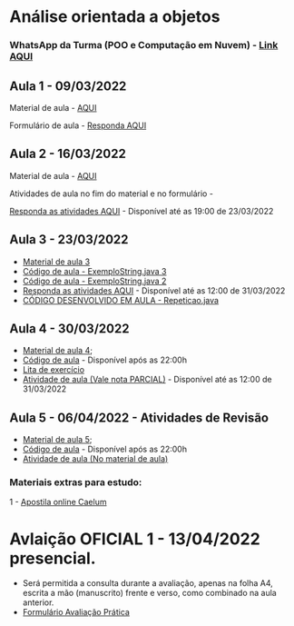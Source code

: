 # Análise orientada a objetos

### WhatsApp da Turma (POO e Computação em Nuvem) - [Link AQUI](https://chat.whatsapp.com/ESCChZ4uP7TKP2qpJGuYhphttps://chat.whatsapp.com/ESCChZ4uP7TKP2qpJGuYhp)

## Aula 1 - 09/03/2022

Material de aula - [AQUI](https://github.com/costasilvati/POO/blob/gh-pages/AnOrientaObjetos_2022_aula1.pdf)

Formulário de aula - [Responda AQUI](https://forms.office.com/r/vdipbGS8ns)


## Aula 2 - 16/03/2022

Material de aula - [AQUI](https://github.com/costasilvati/POO/blob/gh-pages/AnOrientaObjetos_2022_aula2%20(2).pdf)

Atividades de aula no fim do material e no formulário - 

[Responda as atividades AQUI](https://forms.office.com/r/M7Km9ZXMkj) - Disponível até as 19:00 de 23/03/2022


## Aula 3 - 23/03/2022

- [Material de aula 3](https://github.com/costasilvati/POO/blob/gh-pages/AnOrientaObjetos_2022_aula3.pdf)
- [Código de aula - ExemploString.java 3](https://github.com/costasilvati/POO/blob/gh-pages/ExemploString2.java)
- [Código de aula - ExemploString.java 2](https://github.com/costasilvati/POO/blob/gh-pages/ExemploString3.java)
- [Responda as atividades AQUI](https://forms.office.com/r/f4SfPGDevd) - Disponível até as 12:00 de 31/03/2022
- [CÓDIGO DESENVOLVIDO EM AULA - Repeticao.java](https://github.com/costasilvati/POO/blob/gh-pages/Repeticao.java)

## Aula 4 - 30/03/2022

- [Material de aula 4](https://github.com/costasilvati/POO/blob/gh-pages/AnOrientaObjetos_2022_aula4.pdf);
- [Código de aula](#) - Disponível após as 22:00h
- [Lita de exercício](https://github.com/costasilvati/POO/blob/main/antocoesDeAula/revisao_1.pdf)
- [Atividade de aula (Vale nota PARCIAL)](https://forms.office.com/r/2k5zsQaAeG) - Disponível até as 12:00 de 31/03/2022

## Aula 5 - 06/04/2022 - Atividades de Revisão

- [Material de aula 5](https://github.com/costasilvati/POO/tree/main/antocoesDeAula);
- [Código de aula](https://github.com/costasilvati/POO/tree/main/codigo) - Disponível após as 22:00h
- [Atividade de aula (No material de aula)](https://github.com/costasilvati/POO/tree/main/antocoesDeAula)

### Materiais extras para estudo:

1 - [Apostila online Caelum](https://www.caelum.com.br/apostila-java-orientacao-objetos)

# Avlaição OFICIAL 1 - 13/04/2022 presencial.
- Será permitida a consulta durante a avaliação, apenas na folha A4, escrita a mão (manuscrito) frente e verso, como combinado na aula anterior.
- [Formulário Avaliação Prática](https://forms.office.com/r/faPiYg6M43)
